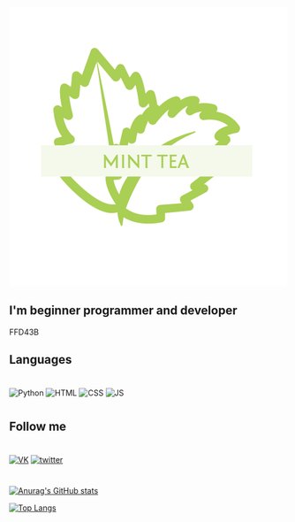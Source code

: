 ![header](https://github.com/xMintTea/XMintTea/blob/main/assets/minttea.png)

## I'm beginner programmer and developer
FFD43B
## Languages
#
![Python](https://img.shields.io/badge/-Python-202020?style=for-the-badge&logo=Python&logoColor=FFD43B) ![HTML](https://img.shields.io/badge/-HTML-202020?style=for-the-badge&logo=html5&logoColor=FF5733) ![CSS](https://img.shields.io/badge/-CSS-202020?style=for-the-badge&logo=css3&logoColor=2B56FF) ![JS](https://img.shields.io/badge/-JavaScript-202020?style=for-the-badge&logo=javascript&logoColor=f0db4f)
#

## Follow me

#
[![VK](https://img.shields.io/badge/-VK-202020?style=for-the-badge&logo=vk)](https://vk.com/eeveewasnottaken) [![twitter](https://img.shields.io/badge/-Twitter-202020?style=for-the-badge&logo=twitter&logoColor=1DA1F2)](https://twitter.com/MintTea2077)

#

[![Anurag's GitHub stats](https://github-readme-stats.vercel.app/api?username=xMintTea&show_icons=true&theme=dracula&)](https://github.com/anuraghazra/github-readme-stats)

[![Top Langs](https://github-readme-stats.vercel.app/api/top-langs/?username=XMintTea&show_icons=true&theme=dracula&)](https://github.com/anuraghazra/github-readme-stats)
